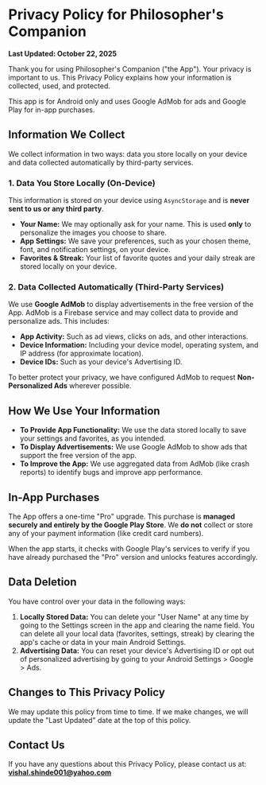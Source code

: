 # Privacy Policy for Philosopher's Companion

**Last Updated: October 22, 2025**

Thank you for using Philosopher's Companion ("the App"). Your privacy is important to us. This Privacy Policy explains how your information is collected, used, and protected.

This app is for Android only and uses Google AdMob for ads and Google Play for in-app purchases.

## Information We Collect

We collect information in two ways: data you store locally on your device and data collected automatically by third-party services.

### 1. Data You Store Locally (On-Device)

This information is stored on your device using `AsyncStorage` and is **never sent to us or any third party**.

* **Your Name:** We may optionally ask for your name. This is used **only** to personalize the images you choose to share.
* **App Settings:** We save your preferences, such as your chosen theme, font, and notification settings, on your device.
* **Favorites & Streak:** Your list of favorite quotes and your daily streak are stored locally on your device.

### 2. Data Collected Automatically (Third-Party Services)

We use **Google AdMob** to display advertisements in the free version of the App. AdMob is a Firebase service and may collect data to provide and personalize ads. This includes:

* **App Activity:** Such as ad views, clicks on ads, and other interactions.
* **Device Information:** Including your device model, operating system, and IP address (for approximate location).
* **Device IDs:** Such as your device's Advertising ID.

To better protect your privacy, we have configured AdMob to request **Non-Personalized Ads** wherever possible.

## How We Use Your Information

* **To Provide App Functionality:** We use the data stored locally to save your settings and favorites, as you intended.
* **To Display Advertisements:** We use Google AdMob to show ads that support the free version of the app.
* **To Improve the App:** We use aggregated data from AdMob (like crash reports) to identify bugs and improve app performance.

## In-App Purchases

The App offers a one-time "Pro" upgrade. This purchase is **managed securely and entirely by the Google Play Store**. We **do not** collect or store any of your payment information (like credit card numbers).

When the app starts, it checks with Google Play's services to verify if you have already purchased the "Pro" version and unlocks features accordingly.

## Data Deletion

You have control over your data in the following ways:

1.  **Locally Stored Data:** You can delete your "User Name" at any time by going to the Settings screen in the app and clearing the name field. You can delete all your local data (favorites, settings, streak) by clearing the app's cache or data in your main Android Settings.
2.  **Advertising Data:** You can reset your device's Advertising ID or opt out of personalized advertising by going to your Android Settings > Google > Ads.

## Changes to This Privacy Policy

We may update this policy from time to time. If we make changes, we will update the "Last Updated" date at the top of this policy.

## Contact Us

If you have any questions about this Privacy Policy, please contact us at: **vishal.shinde001@yahoo.com**

